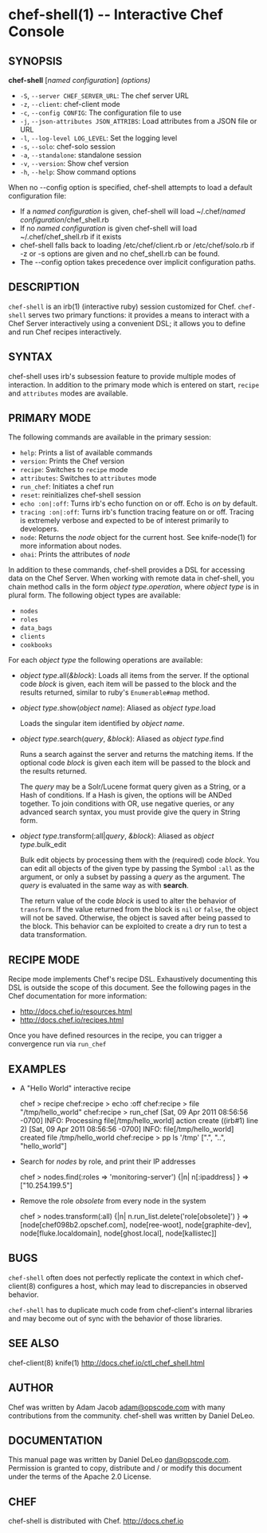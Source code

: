 chef-shell(1) -- Interactive Chef Console
=========================================

## SYNOPSIS

__chef-shell__ [_named configuration_] _(options)_

  * `-S`, `--server CHEF_SERVER_URL`:
    The chef server URL
  * `-z`, `--client`:
    chef-client mode
  * `-c`, `--config CONFIG`:
    The configuration file to use
  * `-j`, `--json-attributes JSON_ATTRIBS`:
    Load attributes from a JSON file or URL
  * `-l`, `--log-level LOG_LEVEL`:
    Set the logging level
  * `-s`, `--solo`:
    chef-solo session
  * `-a`, `--standalone`:
    standalone session
  * `-v`, `--version`:
    Show chef version
  * `-h`, `--help`:
    Show command options

When no --config option is specified, chef-shell attempts to load a
default configuration file:

* If a _named configuration_ is given, chef-shell will load ~/.chef/_named
  configuration_/chef_shell.rb
* If no _named configuration_ is given chef-shell will load
  ~/.chef/chef_shell.rb if it exists
* chef-shell falls back to loading /etc/chef/client.rb or
/etc/chef/solo.rb if -z or -s options are given and no chef_shell.rb
can be found.
* The --config option takes precedence over implicit configuration
  paths.

## DESCRIPTION

`chef-shell` is an irb(1) (interactive ruby) session customized for Chef.
`chef-shell` serves two primary functions: it provides a means to
interact with a Chef Server interactively using a convenient DSL; it
allows you to define and run Chef recipes interactively.

## SYNTAX

chef-shell uses irb's subsession feature to provide multiple modes of
interaction. In addition to the primary mode which is entered on start,
`recipe` and `attributes` modes are available.

## PRIMARY MODE
The following commands are available in the primary
session:

  * `help`:
    Prints a list of available commands
  * `version`:
    Prints the Chef version
  * `recipe`:
    Switches to `recipe` mode
  * `attributes`:
    Switches to `attributes` mode
  * `run_chef`:
    Initiates a chef run
  * `reset`:
    reinitializes chef-shell session
  * `echo :on|:off`:
    Turns irb's echo function on or off. Echo is _on_ by default.
  * `tracing :on|:off`:
    Turns irb's function tracing feature on or off. Tracing is extremely
    verbose and expected to be of interest primarily to developers.
  * `node`:
    Returns the _node_ object for the current host. See knife-node(1)
    for more information about nodes.
  * `ohai`:
    Prints the attributes of _node_

In addition to these commands, chef-shell provides a DSL for accessing
data on the Chef Server. When working with remote data in chef-shell, you
chain method calls in the form _object type_._operation_, where
_object type_ is in plural form. The following object types are
available:

  * `nodes`
  * `roles`
  * `data_bags`
  * `clients`
  * `cookbooks`

For each _object type_ the following operations are available:

  * _object type_.all(_&block_):
    Loads all items from the server. If the optional code _block_ is
    given, each item will be passed to the block and the results
    returned, similar to ruby's `Enumerable#map` method.
  * _object type_.show(_object name_):
    Aliased as _object type_.load

    Loads the singular item identified by _object name_.
  * _object type_.search(_query_, _&block_):
    Aliased as _object type_.find

    Runs a search against the server and returns the matching items. If
    the optional code _block_ is given each item will be passed to the
    block and the results returned.

    The _query_ may be a Solr/Lucene format query given as a String, or
    a Hash of conditions. If a Hash is given, the options will be ANDed
    together. To join conditions with OR, use negative queries, or any
    advanced search syntax, you must provide give the query in String
    form.
  * _object type_.transform(:all|_query_, _&block_):
    Aliased as _object type_.bulk_edit

    Bulk edit objects by processing them with the (required) code _block_.
    You can edit all objects of the given type by passing the Symbol
    `:all` as the argument, or only a subset by passing a _query_ as the
    argument. The _query_ is evaluated in the same way as with
    __search__.

    The return value of the code _block_ is used to alter the behavior
    of `transform`. If the value returned from the block is `nil` or
    `false`, the object will not be saved. Otherwise, the object is
    saved after being passed to the block. This behavior can be
    exploited to create a dry run to test a data transformation.

## RECIPE MODE
Recipe mode implements Chef's recipe DSL. Exhaustively documenting this
DSL is outside the scope of this document. See the following pages in
the Chef documentation for more information:

  * <http://docs.chef.io/resources.html>
  * <http://docs.chef.io/recipes.html>

Once you have defined resources in the recipe, you can trigger a
convergence run via `run_chef`

## EXAMPLES

* A "Hello World" interactive recipe

  chef > recipe
  chef:recipe > echo :off
  chef:recipe > file "/tmp/hello\_world"
  chef:recipe > run\_chef
  [Sat, 09 Apr 2011 08:56:56 -0700] INFO: Processing file[/tmp/hello\_world] action create ((irb#1) line 2)
  [Sat, 09 Apr 2011 08:56:56 -0700] INFO: file[/tmp/hello\_world] created file /tmp/hello\_world
  chef:recipe > pp ls '/tmp'
  [".",
  "..",
  "hello\_world"]

* Search for _nodes_ by role, and print their IP addresses

  chef > nodes.find(:roles => 'monitoring-server') {|n| n[:ipaddress] }
  => ["10.254.199.5"]

* Remove the role _obsolete_ from every node in the system

  chef > nodes.transform(:all) {|n| n.run\_list.delete('role[obsolete]') }
   => [node[chef098b2.opschef.com], node[ree-woot], node[graphite-dev], node[fluke.localdomain], node[ghost.local], node[kallistec]]


## BUGS

`chef-shell` often does not perfectly replicate the context in which
chef-client(8) configures a host, which may lead to discrepancies in
observed behavior.

`chef-shell` has to duplicate much code from chef-client's internal
libraries and may become out of sync with the behavior of those
libraries.

## SEE ALSO

  chef-client(8) knife(1)
  <http://docs.chef.io/ctl_chef_shell.html>

## AUTHOR

   Chef was written by Adam Jacob <adam@opscode.com> with many
   contributions from the community. chef-shell was written by Daniel
   DeLeo.

## DOCUMENTATION

   This manual page was written by Daniel DeLeo <dan@opscode.com>.
   Permission is granted to copy, distribute and / or modify this
   document under the terms of the Apache 2.0 License.

## CHEF

   chef-shell is distributed with Chef. <http://docs.chef.io>
